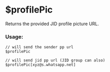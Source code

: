 # $profilePic

Returns the provided JID profile picture URL.

### Usage:

```plain
// will send the sender pp url
$profilePic

// will send jid pp url (JID group can also)
$profilePic[xyz@s.whatsapp.net]
```
